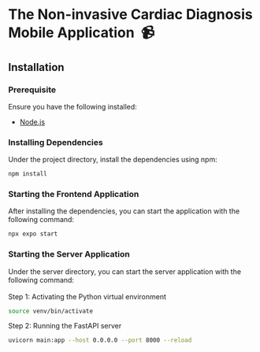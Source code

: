 # The Non-invasive Cardiac Diagnosis Mobile Application <span>&nbsp;&#128249;<span>

## Installation

### Prerequisite
Ensure you have the following installed:
- [Node.js](https://nodejs.org/en/)

### Installing Dependencies
Under the project directory, install the dependencies using npm:
```bash
npm install
```

### Starting the Frontend Application 
After installing the dependencies, you can start the application with the following command:
```bash
npx expo start
```

### Starting the Server Application
Under the server directory, you can start the server application with the following command:<br><br>
Step 1: Activating the Python virtual environment
```bash
source venv/bin/activate
```
Step 2: Running the FastAPI server
```bash
uvicorn main:app --host 0.0.0.0 --port 8000 --reload
```
